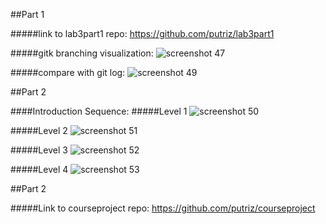 ##Part 1

#####link to lab3part1 repo:
https://github.com/putriz/lab3part1

#####gitk branching visualization:
![screenshot 47](https://cloud.githubusercontent.com/assets/16448052/13095174/c0b2d2a2-d4dd-11e5-88f2-1d8582869a47.png)

#####compare with git log:
![screenshot 49](https://cloud.githubusercontent.com/assets/16448052/13095160/a75ccbdc-d4dd-11e5-9c8e-41cf23be80dd.png)

##Part 2

####Introduction Sequence:
#####Level 1
![screenshot 50](https://cloud.githubusercontent.com/assets/16448052/13096779/c560d202-d4e9-11e5-9f48-3a8ca4e9773e.png)

#####Level 2
![screenshot 51](https://cloud.githubusercontent.com/assets/16448052/13096781/c8193b60-d4e9-11e5-9d3f-e718ce11ec8f.png)

#####Level 3
![screenshot 52](https://cloud.githubusercontent.com/assets/16448052/13096782/ca8d6290-d4e9-11e5-8e97-e7d5f0150672.png)

#####Level 4
![screenshot 53](https://cloud.githubusercontent.com/assets/16448052/13096783/cccb454a-d4e9-11e5-82c4-424de84cc7c5.png)

##Part 2

#####Link to courseproject repo:
https://github.com/putriz/courseproject
